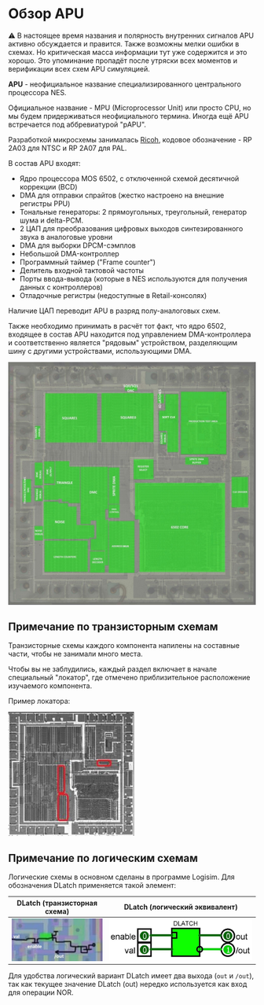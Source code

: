 # Обзор APU

:warning: В настоящее время названия и полярность внутренних сигналов APU активно обсуждается и правится. Также возможны мелки ошибки в схемах. Но критическая масса информации тут уже содержится и это хорошо. Это упоминание пропадёт после утряски всех моментов и верификации всех схем APU симуляцией.

**APU** - неофициальное название специализированного центрального процессора NES.

Официальное название - MPU (Microprocessor Unit) или просто CPU, но мы будем придерживаться неофициального термина. Иногда ещё APU встречается под аббревиатурой "pAPU".

Разработкой микросхемы занималась [Ricoh](../Ricoh.md), кодовое обозначение - RP 2A03 для NTSC и RP 2A07 для PAL.

В состав APU входят:
- Ядро процессора MOS 6502, с отключенной схемой десятичной коррекции (BCD)
- DMA для отправки спрайтов (жестко настроено на внешние регистры PPU)
- Тональные генераторы: 2 прямоугольных, треугольный, генератор шума и delta-PCM.
- 2 ЦАП для преобразования цифровых выходов синтезированного звука в аналоговые уровни
- DMA для выборки DPCM-сэмплов
- Небольшой DMA-контроллер
- Программный таймер ("Frame counter")
- Делитель входной тактовой частоты
- Порты ввода-вывода (которые в NES используются для получения данных с контроллеров)
- Отладочные регистры (недоступные в Retail-консолях)

Наличие ЦАП переводит APU в разряд полу-аналоговых схем.

Также необходимо принимать в расчёт тот факт, что ядро 6502, входящее в состав APU находится под управлением DMA-контроллера и соответственно является "рядовым" устройством, разделяющим шину с другими устройствами, использующими DMA.

<img src="/BreakingNESWiki/imgstore/apu/apu_blocks.jpg" width="900px">

## Примечание по транзисторным схемам

Транзисторные схемы каждого компонента напилены на составные части, чтобы не занимали много места.

Чтобы вы не заблудились, каждый раздел включает в начале специальный "локатор", где отмечено приблизительное расположение изучаемого компонента.

Пример локатора:

![apu_locator_dma](/BreakingNESWiki/imgstore/apu/apu_locator_dma.jpg)

## Примечание по логическим схемам

Логические схемы в основном сделаны в программе Logisim. Для обозначения DLatch применяется такой элемент:

|DLatch (транзисторная схема)|DLatch (логический эквивалент)|
|---|---|
|![dlatch_tran](/BreakingNESWiki/imgstore/dlatch_tran.jpg)|![dlatch_logic](/BreakingNESWiki/imgstore/dlatch_logic.jpg)|

Для удобства логический вариант DLatch имеет два выхода (`out` и `/out`), так как текущее значение DLatch (out) нередко используется как вход для операции NOR.
